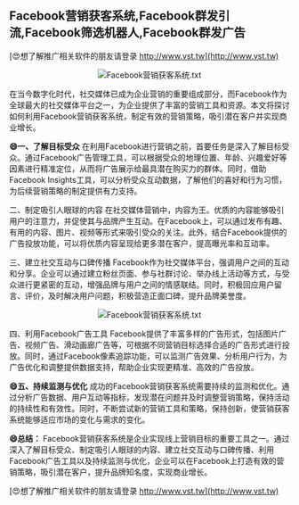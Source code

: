 ## **Facebook营销获客系统,Facebook群发引流,Facebook筛选机器人,Facebook群发广告**

[😍想了解推广相关软件的朋友请登录 http://www.vst.tw](http://www.vst.tw)

 <center><img src="https://vst.tw/MP4/tuiguang/png/4.png" alt="Facebook营销获客系统.txt"></center>

在当今数字化时代，社交媒体已成为企业营销的重要组成部分，而Facebook作为全球最大的社交媒体平台之一，为企业提供了丰富的营销工具和资源。本文将探讨如何利用Facebook营销获客系统，制定有效的营销策略，吸引潜在客户并实现商业增长。

**😄一、了解目标受众**
在利用Facebook进行营销之前，首要任务是深入了解目标受众。通过Facebook广告管理工具，可以根据受众的地理位置、年龄、兴趣爱好等因素进行精准定位，从而将广告展示给最具潜在购买力的群体。同时，借助Facebook Insights工具，可以分析受众互动数据，了解他们的喜好和行为习惯，为后续营销策略的制定提供有力支持。

二、制定吸引人眼球的内容
在社交媒体营销中，内容为王。优质的内容能够吸引用户的注意力，并促使其与品牌产生互动。在Facebook上，可以通过发布有趣、有用的内容、图片、视频等形式来吸引受众的关注。此外，结合Facebook提供的广告投放功能，可以将优质内容呈现给更多潜在客户，提高曝光率和互动率。

三、建立社交互动与口碑传播
Facebook作为社交媒体平台，强调用户之间的互动和分享。企业可以通过建立粉丝页面、参与社群讨论、举办线上活动等方式，与受众进行更紧密的互动，增强品牌与用户之间的情感联结。同时，积极回应用户留言、评价，及时解决用户问题，积极营造正面口碑，提升品牌美誉度。

 <center><img src="https://vst.tw/MP4/tuiguang/png/2.png" alt="Facebook营销获客系统.txt"></center>

四、利用Facebook广告工具
Facebook提供了丰富多样的广告形式，包括图片广告、视频广告、滑动画廊广告等，可根据不同营销目标选择合适的广告形式进行投放。同时，通过Facebook像素追踪功能，可以监测广告效果、分析用户行为，为广告优化和调整提供数据支持，帮助企业实现更精准、高效的广告投放。

**😄五、持续监测与优化**
成功的Facebook营销获客系统需要持续的监测和优化。通过分析广告数据、用户互动等指标，发现潜在问题并及时调整营销策略，保持活动的持续性和有效性。同时，不断尝试新的营销工具和策略，保持创新，使营销获客系统能够适应市场的变化与需求的变化。

**😄总结：**
Facebook营销获客系统是企业实现线上营销目标的重要工具之一。通过深入了解目标受众、制定吸引人眼球的内容、建立社交互动与口碑传播、利用Facebook广告工具以及持续监测与优化，企业可以在Facebook上打造有效的营销策略，吸引潜在客户，提升品牌知名度，实现商业增长。

[😍想了解推广相关软件的朋友请登录 http://www.vst.tw](http://www.vst.tw)



